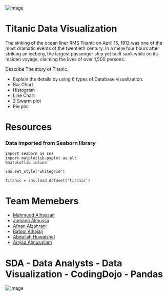 ![image](https://user-images.githubusercontent.com/49952739/193455897-fd9e2b78-031f-4137-b33a-01f6b5f8c5d9.png)
# Titanic Data Visualization
The sinking of the ocean liner RMS Titanic on April 15, 1912 was one of the most dramatic events of the twentieth century. In a mere four hours after striking an iceberg, the largest passenger ship yet built sank while on its maiden voyage, claiming the lives of over 1,500 persons.

Describe The story of Titanic. 
- Explain the details by using 6 types of Database visualization. 
- Bar Chart 
- Histogram 
- Line Chart 
- 2 Swarm plot 
- Pie plot

# Resources

<h3>Data imported from Seaborn library</h3>

```
import seaborn as sns 
import matplotlib.pyplot as plt
%matplotlib inline
```
```
sns.set_style('whitegrid')
```
```
titanic = sns.load_dataset('titanic')
```
# Team Memebers

- [Mahmuod Alhassan](https://github.com/alhassanm)
- [Jumana Almussa](https://github.com/jumana0)
- [Afnan Alzahrani](https://github.com/AfnanAlzahrani)
- [Batool Alhajaji](https://github.com/Batool247)
- [Abdullah Huwaishel](https://github.com/hush966)
- [Amjad Almusallam](https://github.com/ASM650)

# SDA - Data Analysts - Data Visualization - CodingDojo - Pandas
![image](https://user-images.githubusercontent.com/49952739/193455834-b810a22f-1a2f-43cc-8a59-0b36485b615a.png)

